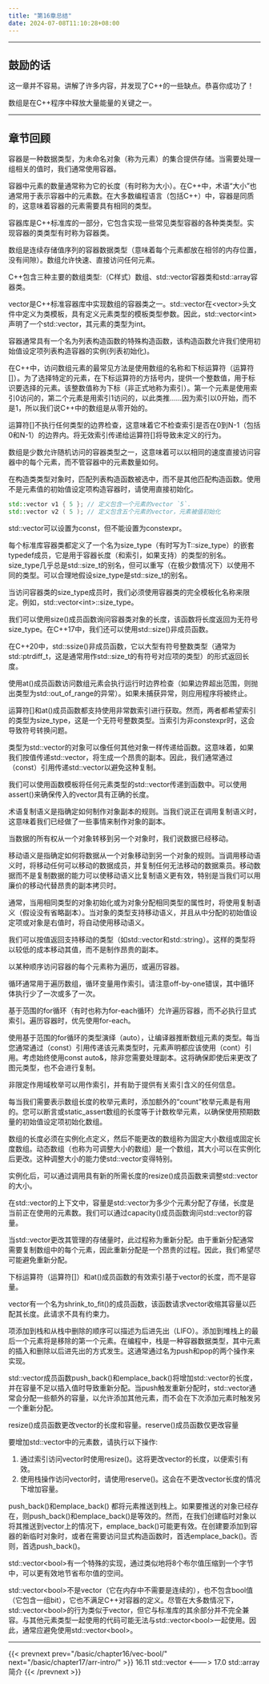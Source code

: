 ```yaml
---
title: "第16章总结"
date: 2024-07-08T11:10:28+08:00
---
```


***
## 鼓励的话

这一章并不容易。讲解了许多内容，并发现了C++的一些缺点。恭喜你成功了！

数组是在C++程序中释放大量能量的关键之一。

***
## 章节回顾

容器是一种数据类型，为未命名对象（称为元素）的集合提供存储。当需要处理一组相关的值时，我们通常使用容器。

容器中元素的数量通常称为它的长度（有时称为大小）。在C++中，术语“大小”也通常用于表示容器中的元素数。在大多数编程语言（包括C++）中，容器是同质的，这意味着容器的元素需要具有相同的类型。

容器库是C++标准库的一部分，它包含实现一些常见类型容器的各种类类型。实现容器的类类型有时称为容器类。

数组是连续存储值序列的容器数据类型（意味着每个元素都放在相邻的内存位置，没有间隙）。数组允许快速、直接访问任何元素。

C++包含三种主要的数组类型:（C样式）数组、std::vector容器类和std:∶array容器类。

vector是C++标准容器库中实现数组的容器类之一。std::vector在\<vector\>头文件中定义为类模板，具有定义元素类型的模板类型参数。因此，std::vector\<int\>声明了一个std:∶vector，其元素的类型为int。

容器通常具有一个名为列表构造函数的特殊构造函数，该构造函数允许我们使用初始值设定项列表构造容器的实例(列表初始化)。

在C++中，访问数组元素的最常见方法是使用数组的名称和下标运算符（运算符[]）。为了选择特定的元素，在下标运算符的方括号内，提供一个整数值，用于标识要选择的元素。该整数值称为下标（非正式地称为索引）。第一个元素是使用索引0访问的，第二个元素是用索引1访问的，以此类推……因为索引以0开始，而不是1，所以我们说C++中的数组是从零开始的。

运算符[]不执行任何类型的边界检查，这意味着它不检查索引是否在0到N-1（包括0和N-1）的边界内。将无效索引传递给运算符[]将导致未定义的行为。

数组是少数允许随机访问的容器类型之一，这意味着可以以相同的速度直接访问容器中的每个元素，而不管容器中的元素数量如何。

在构造类类型对象时，匹配列表构造函数被选中，而不是其他匹配构造函数。使用不是元素值的初始值设定项构造容器时，请使用直接初始化。

```C++
std::vector v1 { 5 }; // 定义包含一个元素的vector `5`.
std::vector v2 ( 5 ); // 定义包含五个元素的vector，元素被值初始化
```

std::vector可以设置为const，但不能设置为constexpr。

每个标准库容器类都定义了一个名为size_type（有时写为T::size_type）的嵌套typedef成员，它是用于容器长度（和索引，如果支持）的类型的别名。size_type几乎总是std::size_t的别名，但可以重写（在极少数情况下）以使用不同的类型。可以合理地假设size_type是std::size_t的别名。

当访问容器类的size_type成员时，我们必须使用容器类的完全模板化名称来限定。例如，std::vector\<int\>::size_type。

我们可以使用size()成员函数询问容器类对象的长度，该函数将长度返回为无符号size_type。在C++17中，我们还可以使用std::size()非成员函数。

在C++20中，std::ssize()非成员函数，它以大型有符号整数类型（通常为std:∶ptrdiff_t，这是通常用作std::size_t的有符号对应项的类型）的形式返回长度。

使用at()成员函数访问数组元素会执行运行时边界检查（如果边界超出范围，则抛出类型为std::out_of_range的异常）。如果未捕获异常，则应用程序将被终止。

运算符[]和at()成员函数都支持使用非常数索引进行获取。然而，两者都希望索引的类型为size_type，这是一个无符号整数类型。当索引为非constexpr时，这会导致符号转换问题。

类型为std::vector的对象可以像任何其他对象一样传递给函数。这意味着，如果我们按值传递std::vector，将生成一个昂贵的副本。因此，我们通常通过（const）引用传递std::vector以避免这种复制。

我们可以使用函数模板将任何元素类型的std::vector传递到函数中。可以使用assert()来确保传入的vector具有正确的长度。

术语复制语义是指确定如何制作对象副本的规则。当我们说正在调用复制语义时，这意味着我们已经做了一些事情来制作对象的副本。

当数据的所有权从一个对象转移到另一个对象时，我们说数据已经移动。

移动语义是指确定如何将数据从一个对象移动到另一个对象的规则。当调用移动语义时，将移动任何可以移动的数据成员，并复制任何无法移动的数据乘员。移动数据而不是复制数据的能力可以使移动语义比复制语义更有效，特别是当我们可以用廉价的移动代替昂贵的副本拷贝时。

通常，当用相同类型的对象初始化或为对象分配相同类型的属性时，将使用复制语义（假设没有省略副本）。当对象的类型支持移动语义，并且从中分配的初始值设定项或对象是右值时，将自动使用移动语义。

我们可以按值返回支持移动的类型（如std::vector和std:∶string）。这样的类型将以较低的成本移动其值，而不是制作昂贵的副本。

以某种顺序访问容器的每个元素称为遍历，或遍历容器。

循环通常用于遍历数组，循环变量用作索引。请注意off-by-one错误，其中循环体执行少了一次或多了一次。

基于范围的for循环（有时也称为for-each循环）允许遍历容器，而不必执行显式索引。遍历容器时，优先使用for-each。

使用基于范围的for循环的类型演绎（auto），让编译器推断数组元素的类型。每当您通常通过（const）引用传递该元素类型时，元素声明都应该使用（cont）引用。考虑始终使用const auto&，除非您需要处理副本。这将确保即使后来更改了图元类型，也不会进行复制。

非限定作用域枚举可以用作索引，并有助于提供有关索引含义的任何信息。

每当我们需要表示数组长度的枚举元素时，添加额外的“count”枚举元素是有用的。您可以断言或static_assert数组的长度等于计数枚举元素，以确保使用预期数量的初始值设定项初始化数组。

数组的长度必须在实例化点定义，然后不能更改的数组称为固定大小数组或固定长度数组。动态数组（也称为可调整大小的数组）是一个数组，其大小可以在实例化后更改。这种调整大小的能力使std::vector变得特别。

实例化后，可以通过调用具有新的所需长度的resize()成员函数来调整std::vector的大小。

在std::vector的上下文中，容量是std:∶vector为多少个元素分配了存储，长度是当前正在使用的元素数。我们可以通过capacity()成员函数询问std::vector的容量。

当std::vector更改其管理的存储量时，此过程称为重新分配。由于重新分配通常需要复制数组中的每个元素，因此重新分配是一个昂贵的过程。因此，我们希望尽可能避免重新分配。

下标运算符（运算符[]）和at()成员函数的有效索引基于vector的长度，而不是容量。

vector有一个名为shrink_to_fit()的成员函数，该函数请求vector收缩其容量以匹配其长度。此请求不具有约束力。

项添加到栈和从栈中删除的顺序可以描述为后进先出（LIFO）。添加到堆栈上的最后一个元素将是移除的第一个元素。在编程中，栈是一种容器数据类型，其中元素的插入和删除以后进先出的方式发生。这通常通过名为push和pop的两个操作来实现。

std::vector成员函数push_back()和emplace_back()将增加std:∶vector的长度，并在容量不足以插入值时导致重新分配。当push触发重新分配时，std::vector通常会分配一些额外的容量，以允许添加其他元素，而不会在下次添加元素时触发另一个重新分配。

resize()成员函数更改vector的长度和容量。reserve()成员函数仅更改容量

要增加std::vector中的元素数，请执行以下操作:

1. 通过索引访问vector时使用resize()。这将更改vector的长度，以便索引有效。
2. 使用栈操作访问vector时，请使用reserve()。这会在不更改vector长度的情况下增加容量。

push_back()和emplace_back() 都将元素推送到栈上。如果要推送的对象已经存在，则push_back()和emplace_back()是等效的。然而，在我们创建临时对象以将其推送到vector上的情况下，emplace_back()可能更有效。在创建要添加到容器的新临时对象时，或者在需要访问显式构造函数时，首选emplace_back()。否则，首选push_back()。

std::vector\<bool\>有一个特殊的实现，通过类似地将8个布尔值压缩到一个字节中，可以更有效地节省布尔值的空间。

std::vector\<bool\>不是vector（它在内存中不需要是连续的），也不包含bool值（它包含一组bit），它也不满足C++对容器的定义。尽管在大多数情况下，std::vector\<bool\>的行为类似于vector，但它与标准库的其余部分并不完全兼容。与其他元素类型一起使用的代码可能无法与std::vector\<bool\>一起使用。因此，通常应避免使用std::vector\<bool\>。

***

{{< prevnext prev="/basic/chapter16/vec-bool/" next="/basic/chapter17/arr-intro/" >}}
16.11 std::vector<bool>
<--->
17.0 std::array简介
{{< /prevnext >}}
